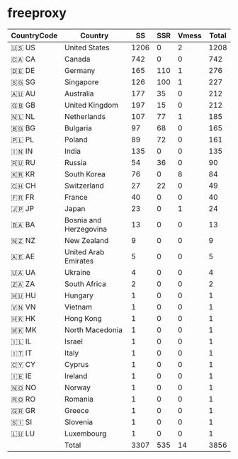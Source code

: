 # freeproxy

|CountryCode|Country|SS|SSR|Vmess|Total|
|  ----  | ----  |  ----  | ----  |  ----  | ----  |
|🇺🇸 US|United States|1206|0|2|1208|
|🇨🇦 CA|Canada|742|0|0|742|
|🇩🇪 DE|Germany|165|110|1|276|
|🇸🇬 SG|Singapore|126|100|1|227|
|🇦🇺 AU|Australia|177|35|0|212|
|🇬🇧 GB|United Kingdom|197|15|0|212|
|🇳🇱 NL|Netherlands|107|77|1|185|
|🇧🇬 BG|Bulgaria|97|68|0|165|
|🇵🇱 PL|Poland|89|72|0|161|
|🇮🇳 IN|India|135|0|0|135|
|🇷🇺 RU|Russia|54|36|0|90|
|🇰🇷 KR|South Korea|76|0|8|84|
|🇨🇭 CH|Switzerland|27|22|0|49|
|🇫🇷 FR|France|40|0|0|40|
|🇯🇵 JP|Japan|23|0|1|24|
|🇧🇦 BA|Bosnia and Herzegovina|13|0|0|13|
|🇳🇿 NZ|New Zealand|9|0|0|9|
|🇦🇪 AE|United Arab Emirates|5|0|0|5|
|🇺🇦 UA|Ukraine|4|0|0|4|
|🇿🇦 ZA|South Africa|2|0|0|2|
|🇭🇺 HU|Hungary|1|0|0|1|
|🇻🇳 VN|Vietnam|1|0|0|1|
|🇭🇰 HK|Hong Kong|1|0|0|1|
|🇲🇰 MK|North Macedonia|1|0|0|1|
|🇮🇱 IL|Israel|1|0|0|1|
|🇮🇹 IT|Italy|1|0|0|1|
|🇨🇾 CY|Cyprus|1|0|0|1|
|🇮🇪 IE|Ireland|1|0|0|1|
|🇳🇴 NO|Norway|1|0|0|1|
|🇷🇴 RO|Romania|1|0|0|1|
|🇬🇷 GR|Greece|1|0|0|1|
|🇸🇮 SI|Slovenia|1|0|0|1|
|🇱🇺 LU|Luxembourg|1|0|0|1|
||Total|3307|535|14|3856|
